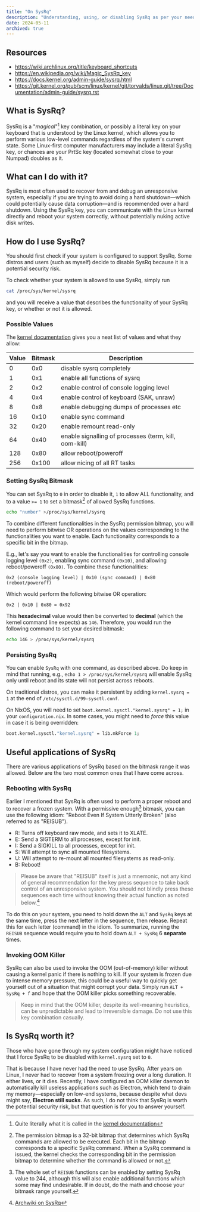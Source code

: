 ```yaml
---
title: "On SysRq"
description: "Understanding, using, or disabling SysRq as per your needs"
date: 2024-05-11
archived: true
---
```


## Resources

- https://wiki.archlinux.org/title/keyboard_shortcuts
- https://en.wikipedia.org/wiki/Magic_SysRq_key
- https://docs.kernel.org/admin-guide/sysrq.html
- https://git.kernel.org/pub/scm/linux/kernel/git/torvalds/linux.git/tree/Documentation/admin-guide/sysrq.rst

## What is SysRq?

SysRq is a "_magical_"[^1] key combination, or possibly a literal key on your
keyboard that is understood by the Linux kernel, which allows you to perform
various low-level commands regardless of the system's current state. Some
Linux-first computer manufacturers may include a literal SysRq key, or chances
are your PrtSc key (located somewhat close to your Numpad) doubles as it.

## What can I do with it?

SysRq is most often used to recover from and debug an unresponsive system,
especially if you are trying to avoid doing a hard shutdown—which could
potentially cause data corruption—and is recommended over a hard shutdown.
Using the SysRq key, you can communicate with the Linux kernel directly and
reboot your system correctly, without potentially nuking active disk writes.

## How do I use SysRq?

You should first check if your system is configured to support SysRq. Some
distros and users (such as myself) decide to disable SysRq because it is a
potential security risk.

To check whether your system is allowed to use SysRq, simply run

```bash
cat /proc/sys/kernel/sysrq
```

and you will receive a value that describes the functionality of your SysRq key,
or whether or not it is allowed.

### Possible Values

The [kernel documentation](https://docs.kernel.org/admin-guide/sysrq.html) gives
you a neat list of values and what they allow:

| Value | Bitmask | Description                                           |
| ----- | ------- | ----------------------------------------------------- |
| 0     | 0x0     | disable sysrq completely                              |
| 1     | 0x1     | enable all functions of sysrq                         |
| 2     | 0x2     | enable control of console logging level               |
| 4     | 0x4     | enable control of keyboard (SAK, unraw)               |
| 8     | 0x8     | enable debugging dumps of processes etc               |
| 16    | 0x10    | enable sync command                                   |
| 32    | 0x20    | enable remount read-only                              |
| 64    | 0x40    | enable signalling of processes (term, kill, oom-kill) |
| 128   | 0x80    | allow reboot/poweroff                                 |
| 256   | 0x100   | allow nicing of all RT tasks                          |

### Setting SysRq Bitmask

You can set SysRq to `0` in order to disable it, `1` to allow ALL functionality,
and to a value `>= 1` to set a bitmask[^2] of allowed SysRq functions.

```bash
echo "number" >/proc/sys/kernel/sysrq
```

To combine different functionalities in the SysRq permission bitmap, you will
need to perform bitwise OR operations on the values corresponding to the
functionalities you want to enable. Each functionality corresponds to a specific
bit in the bitmap.

E.g., let's say you want to enable the functionalities for controlling console
logging level `(0x2)`, enabling sync command `(0x10)`, and allowing
reboot/poweroff `(0x80)`. To combine these functionalities:

```
0x2 (console logging level) | 0x10 (sync command) | 0x80 (reboot/poweroff)
```

Which would perform the following bitwise OR operation:

```
0x2 | 0x10 | 0x80 = 0x92
```

This **hexadecimal** value would then be converted to **decimal** (which the
kernel command line expects) as `146`. Therefore, you would run the following
command to set your desired bitmask:

```bash
echo 146 > /proc/sys/kernel/sysrq
```

### Persisting SysRq

You can enable `SysRq` with one command, as described above. Do keep in mind
that running, e.g., `echo 1 > /proc/sys/kernel/sysrq` will enable SysRq only until
reboot and its state will not persist across reboots.

On traditional distros, you can make it persistent by adding
`kernel.sysrq = 1` at the end of `/etc/sysctl.d/99-sysctl.conf`.

On NixOS, you will need to set `boot.kernel.sysctl."kernel.sysrq" = 1;` in your
`configuration.nix`. In some cases, you might need to _force_ this value in case
it is being overridden:

```nix
boot.kernel.sysctl."kernel.sysrq" = lib.mkForce 1;
```

## Useful applications of SysRq

There are various applications of SysRq based on the bitmask range it was
allowed. Below are the two most common ones that I have come across.

### Rebooting with SysRq

Earlier I mentioned that SysRq is often used to perform a proper reboot and
to recover a frozen system. With a permissive enough[^3] bitmask, you can use
the following idiom: "Reboot Even If System Utterly Broken" (also referred to as
"REISUB").

- R: Turns off keyboard raw mode, and sets it to XLATE.
- E: Send a SIGTERM to all processes, except for init.
- I: Send a SIGKILL to all processes, except for init.
- S: Will attempt to sync all mounted filesystems.
- U: Will attempt to re-mount all mounted filesystems as read-only.
- B: Reboot!

> Please be aware that "REISUB" itself is just a mnemonic, not any kind of
> general recommendation for the key press sequence to take back control of an
> unresponsive system. You should not blindly press these sequences each time
> without knowing their actual function as noted below.[^4]

To do this on your system, you need to hold down the `ALT` and `SysRq` keys at the same time, press the next letter in the sequence, then release. Repeat this for each letter (command) in
the idiom. To summarize, running the `REISUB` sequence would require you to hold
down `ALT + SysRq` 6 **separate** times.

### Invoking OOM Killer

SysRq can also be used to invoke the OOM (out-of-memory) killer without causing
a kernel panic if there is nothing to kill. If your system is frozen due to
intense memory pressure, this could be a useful way to quickly get yourself out
of a situation that might corrupt your data. Simply run `ALT + SysRq + f` and hope
that the OOM killer picks something recoverable.

> Keep in mind that the OOM killer, despite its well-meaning heuristics, can be
> unpredictable and lead to irreversible damage. Do not use this key combination
> casually.

## Is SysRq worth it?

Those who have gone through my system configuration might have noticed that I
force SysRq to be disabled with `kernel.sysrq` set to `0`.

That is because I have never had the need to use SysRq. After years on Linux, I never
had to recover from a system freezing over a long duration. It either lives, or
it dies. Recently, I have configured an OOM killer daemon to automatically kill
useless applications such as Electron, which tend to drain my memory—especially
on low-end systems, because despite what devs might say, **Electron still
sucks**. As such, I do not think that SysRq is worth the potential security risk,
but that question is for you to answer yourself.

[^1]: Quite literally what it is called in the
    [kernel documentation](https://git.kernel.org/pub/scm/linux/kernel/git/torvalds/linux.git/tree/Documentation/admin-guide/sysrq.rst)

[^2]: The permission bitmap is a 32-bit bitmap that determines which SysRq
    commands are allowed to be executed. Each bit in the bitmap corresponds to a
    specific SysRq command. When a SysRq command is issued, the kernel checks
    the corresponding bit in the permission bitmap to determine whether the
    command is allowed or not.

[^3]: The whole set of `REISUB` functions can be enabled by setting SysRq value
    to 244, although this will also enable additional functions which some may
    find undesirable. If in doubt, do the math and choose your bitmask range
    yourself.

[^4]: [Archwiki on SysRq](https://wiki.archlinux.org/title/keyboard_shortcuts#Rebooting)
